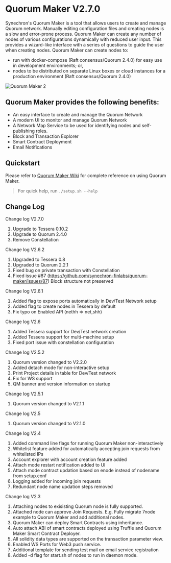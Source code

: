 # Quorum Maker V2.7.0

Synechron's Quorum Maker is a tool that allows users to create and manage Quorum network. Manually editing configuration files and creating nodes is a slow and error-prone process. Quorum Maker can create any number of nodes of various configurations dynamically with reduced user input. This provides a wizard-like interface with a series of questions to guide the user when creating nodes. Quorum Maker can create nodes to:

- run with docker-compose (Raft consensus/Quorum 2.4.0) for easy use in development environments; or,
- nodes to be distributed on separate Linux boxes or cloud instances for a production environment (Raft consensus/Quorum 2.4.0)

![Quorum Maker 2](img/QM2.png)

## Quorum Maker provides the following benefits:

- An easy interface to create and manage the Quorum Network
- A modern UI to monitor and manage Quorum Network
- A Network Map Service to be used for identifying nodes and self-publishing roles.
- Block and Transaction Explorer
- Smart Contract Deployment
- Email Notifications

## Quickstart

Please refer to [Quorum Maker Wiki](wiki.md) for complete reference on using Quorum Maker.

> For quick help, run `./setup.sh --help`

## Change Log
Change log V2.7.0
1. Upgrade to Tessera 0.10.2
1. Upgrade to Quorum 2.4.0
1. Remove Constellation

Change log V2.6.2
1. Upgraded to Tessera 0.8
1. Upgraded to Quorum 2.2.1
1. Fixed bug on private transaction with Constellation
1. Fixed issue #87 (https://github.com/synechron-finlabs/quorum-maker/issues/87) Block structure not preserved 

Change log V2.6.1
1. Added flag to expose ports automatically in Dev/Test Network setup
1. Added flag to create nodes in Tessera by default
1. Fix typo on Enabled API (nethh => net,shh)

Change log V2.6
1. Added Tessera support for Dev/Test network creation
1. Added Tessera support for multi-machine setup
1. Fixed port issue with constellation configuration

Change log V2.5.2
1. Quorum version changed to V2.2.0
1. Added detach mode for non-interactive setup
1. Print Project details in table for Dev/Test network
1. Fix for WS support
1. QM banner and version information on startup

Change log V2.5.1
1. Quorum version changed to V2.1.1

Change log V2.5
1. Quorum version changed to V2.1.0

Change log V2.4
1. Added command line flags for running Quorum Maker non-interactively
2. Whitelist feature added for automatically accepting join requests from whitelisted IPs
3. Account explorer with account creation feature added
4. Attach mode restart notification added to UI
5. Attach mode contract updation based on enode instead of nodename from setup.conf
6. Logging added for incoming join requests
7. Redundant node name updation steps removed


Change log V2.3
1. Attaching nodes to exisisting Quorum node is fully supported.
2. Attached node can approve Join Requests. E.g. Fully migrate 7node example to Quorum Maker and add additional nodes.
3. Quorum Maker can deploy Smart Contracts using inheritance.
4. Auto attach ABI of smart contracts deployed using Truffle and Quorum Maker Smart Contract Deployer.
5. All solidity data types are supported on the transaction parameter view.
6. Enabled WS Ports for Web3 push service.
7. Additional template for sending test mail on email service registration
8. Added -d flag for start.sh of nodes to run in daemon mode.
